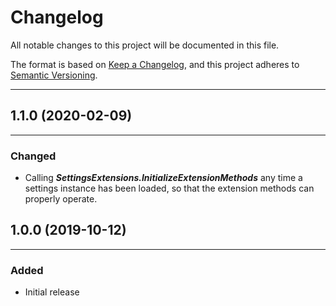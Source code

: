 # Changelog

All notable changes to this project will be documented in this file.

The format is based on [Keep a Changelog](https://keepachangelog.com/en/1.0.0/), and this project adheres to [Semantic Versioning](https://semver.org/spec/v2.0.0.html).
___

## 1.1.0 (2020-02-09)
___

### Changed

- Calling **_SettingsExtensions.InitializeExtensionMethods_** any time a settings instance has been loaded, so that the extension methods can properly operate.

## 1.0.0 (2019-10-12)
___

### Added

- Initial release